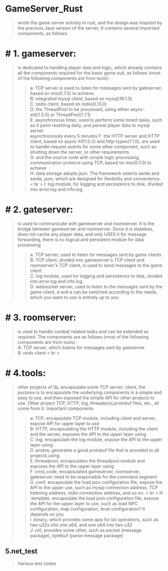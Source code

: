 # GameServer_Rust
> wrote the game server entirely in rust, and the design was inspired by the previous Java version of the server,
It contains several important components, as follows:

# # 1. gameserver:
> is dedicated to handling player data and logic, which already contains all the components required for the basic game suit, as follows (most of the following components are from tools) :<br>
>> a: TCP server is used to listen for messages sent by gateserver, based on mio(0.7.0) to achieve <br>
B: integrated mysql client, based on mysql(16.1.0)<br>
C :redis client, based on redis(0.13.0)<br>
D: the ThreadPool to be processed, using either async-std(1.5.0) or ThreadPool(1.7.1)<br>
E: asynchronous timer, used to perform some timed tasks, such as 0 point resetting daily, and persist player data to mysql server <br> asynchronously every 5 minutes
F: the HTTP server and HTTP client, based on async-h1(1.0.2) and http-types(1.1.0), are used to handle request events for some other component, such as shutting down the server, or other requirements <br>
G: and the source code with simple logic processing, communication protocol using TCP, based on mio(0.7.0) to achieve <br>
H: data storage adopts json. The framework selects serde and serde_json, which are designed for flexibility and convenience. < br >
I: log module, for logging and persistence to disk, divided into error.log and info.log<br>
# # 2. gateserver:
> is used to communicate with gameserver and roomserver. It is the bridge between gameserver and roomserver. Since it is stateless, does not cache any player data, and only USES it for message forwarding, there is no logical and persistent module for data processing
>> a: TCP server, used to listen for messages sent by game clients <br>
B: TCP client, divided into gameserver's TCP client and roomserver's TCP client, is used to send messages to the game client <br>
C: log module, used for logging and persistence to disk, divided into error.log and info.log<br>
D :websocket server, used to listen to the messages sent by the game client, d and a can be switched according to the needs, which you want to use is entirely up to you <br>
# # 3. roomserver:
> is used to handle combat related tasks and can be extended as required. The components are as follows (most of the following components are from tools) : <br>
A: TCP server, which listens for messages sent by gateserver <br>
B: reids client < br >
# # 4.tools:
> other projects of lib, encapsulate some TCP server, client, the purpose is to encapsulate the underlying components in a simple and easy to use, and then exposed the simple API for other projects to use. Other project TCP, HTTP, log, threadpool,protobuf files, etc., all come from it. Important components <br>
>> a: TCP, encapsulate TCP module, including client and server, expose API for upper layer to use <br>
B: HTTP, encapsulating the HTTP module, including the client and the server, exposes the API to the upper layer using <br>
C :log, encapsulate the log module, expose the API to the upper layer using <br>
D :protos, generates a good protobuf file that is provided to all projects using <br>
E :threadpool, encapsulates the threadpool module and exposes the API to the upper layer using <br>
F :cmd_code, encapsulated gameserver, roomserver, gateserver need to be responsible for the command segment <br>
G :conf, encapsulate the load json configuration file, expose the API to the upper use, such as mysql connection address, TCP listening address, redis connection address, and so on. < br >
H :template, encapsulate the load json configuration file, expose the API for the upper layer to use, such as load NPC configuration, map configuration, level configuration? It depends on you <br>
I :binary, which provides some apis for bit operations, such as two u32s into one u64, and one u64 into two u32<br>
J :util, provides some other, such as packet (message package), bytebuf (parse message package) <br>
## 5.net_test
> Various test codes
